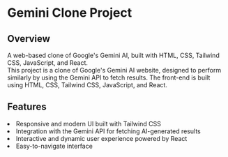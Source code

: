 <h1>Gemini Clone Project</h1>
<h2>Overview</h2>
A web-based clone of Google's Gemini AI, built with HTML, CSS, Tailwind CSS, JavaScript, and React.<br>
This project is a clone of Google's Gemini AI website, designed to perform similarly by using the Gemini API to fetch results. The front-end is built using HTML, CSS, Tailwind CSS, JavaScript, and React.

<h2>Features</h2>
<li>Responsive and modern UI built with Tailwind CSS</li>
<li>Integration with the Gemini API for fetching AI-generated results</li>
<li>Interactive and dynamic user experience powered by React</li>
<li>Easy-to-navigate interface</li>
